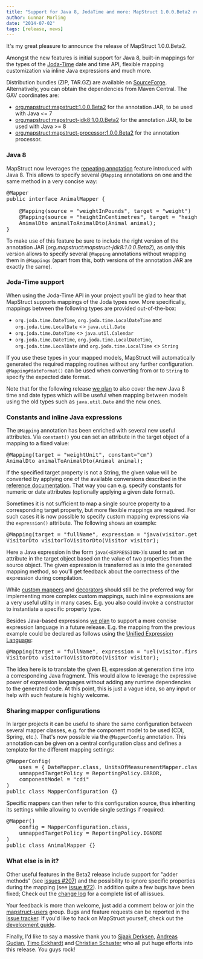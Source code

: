 ```yaml
---
title: "Support for Java 8, JodaTime and more: MapStruct 1.0.0.Beta2 released"
author: Gunnar Morling
date: "2014-07-02"
tags: [release, news]
---
```


It's my great pleasure to announce the release of MapStruct 1.0.0.Beta2.

Amongst the new features is initial support for Java 8, built-in mappings for the types of the [Joda-Time](http://www.joda.org/joda-time/) date and time API, flexible mapping customization via inline Java expressions and much more.

Distribution bundles (ZIP, TAR.GZ) are available on [SourceForge](http://sourceforge.net/projects/mapstruct/files/1.0.0.Beta2/). Alternatively, you can obtain the dependencies from Maven Central. The GAV coordinates are:

* [org.mapstruct:mapstruct:1.0.0.Beta2](http://search.maven.org/#artifactdetails&#124;org.mapstruct&#124;mapstruct&#124;1.0.0.Beta2&#124;jar) for the annotation JAR, to be used with Java <= 7
* [org.mapstruct:mapstruct-jdk8:1.0.0.Beta2](http://search.maven.org/#artifactdetails&#124;org.mapstruct&#124;mapstruct-jdk8&#124;1.0.0.Beta2&#124;jar) for the annotation JAR, to be used with Java >= 8
* [org.mapstruct:mapstruct-processor:1.0.0.Beta2](http://search.maven.org/#artifactdetails&#124;org.mapstruct&#124;mapstruct-processor&#124;1.0.0.Beta2&#124;jar) for the annotation processor.

### Java 8

MapStruct now leverages the [repeating annotation](http://docs.oracle.com/javase/tutorial/java/annotations/repeating.html) feature introduced with Java 8. This allows to specify several `@Mapping` annotations on one and the same method in a very concise way:

<pre class="prettyprint linenums">
@Mapper
public interface AnimalMapper {
    
    @Mapping(source = "weightInPounds", target = "weight")
    @Mapping(source = "heightInCentimetres", target = "height")
    AnimalDto animalToAnimalDto(Animal animal);
}
</pre>

To make use of this feature be sure to include the right version of the annotation JAR (_org.mapstruct:mapstruct-jdk8:1.0.0.Beta2_), as only this version allows to specify several `@Mapping` annotations without wrapping them in `@Mappings` (apart from this, both versions of the annotation JAR are exactly the same).

### Joda-Time support

When using the Joda-Time API in your project you'll be glad to hear that MapStruct supports mappings of the Joda types now. More specifically, mappings between the following types are provided out-of-the-box:

* `org.joda.time.DateTime`, `org.joda.time.LocalDateTime` and `org.joda.time.LocalDate` <> `java.util.Date`
* `org.joda.time.DateTime` <> `java.util.Calendar`
* `org.joda.time.DateTime`, `org.joda.time.LocalDateTime`, `org.joda.time.LocalDate` and `org.joda.time.LocalTime` <> `String`

If you use these types in your mapped models, MapStruct will automatically generated the required mapping routines without any further configuration. `@Mapping#dateFormat()` can be used when converting from or to `String` to specify the expected date format.

Note that for the following release [we plan](https://github.com/mapstruct/mapstruct/issues/121) to also cover the new Java 8 time and date types which will be useful when mapping between models using the old types such as `java.util.Date` and the new ones.

### Constants and inline Java expressions

The `@Mapping` annotation has been enriched with several new useful attributes. Via `constant()` you can set an attribute in the target object of a mapping to a fixed value:

<pre class="prettyprint linenums">
@Mapping(target = "weightUnit", constant="cm")
AnimalDto animalToAnimalDto(Animal animal);
</pre>

If the specified target property is not a String, the given value will be converted by applying one of the available conversions described in the [reference documentation](http://mapstruct.org/documentation/#section-05). That way you can e.g. specify constants for numeric or date attributes (optionally applying a given date format).

Sometimes it is not sufficient to map a single source property to a corresponding target property, but more flexible mappings are required. For such cases it is now possible to specify custom mapping expressions via the `expression()` attribute. The following shows an example:

<pre class="prettyprint linenums">
@Mapping(target = "fullName", expression = "java(visitor.getFirstName() + \" \" + visitor.getLastName())")
VisitorDto visitorToVisitorDto(Visitor visitor);
</pre>

Here a Java expression in the form `java(<EXPRESSION>)`is used to set an attribute in the target object based on the value of two properties from the source object. The given expression is transferred as is into the generated mapping method, so you'll get feedback about the correctness of the expression during compilation.

While [custom mappers](http://mapstruct.org/documentation/#section-05-03) and [decorators](http://mapstruct.org/documentation/#section-09) should still be the preferred way for implementing more complex custom mappings, such inline expressions are a very useful utility in many cases. E.g. you also could invoke a constructor to instantiate a specific property type.

Besides Java-based expressions [we plan]((https://github.com/mapstruct/mapstruct/issues/244)) to support a more concise expression language in a future release. E.g. the mapping from the previous example could be declared as follows using the [Unified Expression Language](https://jcp.org/en/jsr/detail?id=341):

<pre class="prettyprint linenums">
@Mapping(target = "fullName", expression = "uel(visitor.firstName + ' ' + visitor.lastName)")
VisitorDto visitorToVisitorDto(Visitor visitor);
</pre>

The idea here is to translate the given EL expression at generation time into a corresponding Java fragment. This would allow to leverage the expressive power of expression languages without adding any runtime dependencies to the generated code. At this point, this is just a vague idea, so any input or help with such feature is highly welcome.

### Sharing mapper configurations

In larger projects it can be useful to share the same configuration between several mapper classes, e.g. for the component model to be used (CDI, Spring, etc.). That's now possible via the `@MapperConfig` annotation. This annotation can be given on a central configuration class and defines a template for the different mapping settings:

<pre class="prettyprint linenums">
@MapperConfig(
    uses = { DateMapper.class, UnitsOfMeasurementMapper.class },
    unmappedTargetPolicy = ReportingPolicy.ERROR,
    componentModel = "cdi"
)
public class MapperConfiguration {}
</pre>
    
Specific mappers can then refer to this configuration source, thus inheriting its settings while allowing to override single settings if required:

<pre class="prettyprint linenums">
@Mapper()
    config = MapperConfiguration.class,
    unmappedTargetPolicy = ReportingPolicy.IGNORE
)
public class AnimalMapper {}
</pre>

### What else is in it?

Other useful features in the Beta2 release include support for "adder methods" (see [issues #207](https://github.com/mapstruct/mapstruct/issues/207)) and the possibility to ignore specific properties during the mapping (see [issue #72](https://github.com/mapstruct/mapstruct/issues/72)). In addition quite a few bugs have been fixed; Check out the [change log](https://github.com/mapstruct/mapstruct/issues?milestone=4&state=closed) for a complete list of all issues.

Your feedback is more than welcome, just add a comment below or join the [mapstruct-users](https://groups.google.com/forum/?fromgroups#!forum/mapstruct-users) group. Bugs and feature requests can be reported in the [issue tracker](https://github.com/mapstruct/mapstruct/issues). If you'd like to hack on MapStruct yourself, check out the [development guide](/contributing).

Finally, I'd like to say a massive thank you to [Sjaak Derksen](https://github.com/sjaakd/), [Andreas Gudian](https://github.com/agudian), [Timo Eckhardt](https://github.com/timoe) and [Christian Schuster](https://github.com/chschu) who all put huge efforts into this release. You guys rock!
